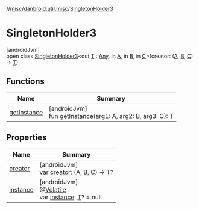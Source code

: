 //[misc](../../../index.md)/[danbroid.util.misc](../index.md)/[SingletonHolder3](index.md)

# SingletonHolder3

[androidJvm]\
open class [SingletonHolder3](index.md)&lt;out [T](index.md) : [Any](https://kotlinlang.org/api/latest/jvm/stdlib/kotlin/-any/index.html), in [A](index.md), in [B](index.md), in [C](index.md)&gt;(creator: ([A](index.md), [B](index.md), [C](index.md)) -&gt; [T](index.md))

## Functions

| Name | Summary |
|---|---|
| [getInstance](get-instance.md) | [androidJvm]<br>fun [getInstance](get-instance.md)(arg1: [A](index.md), arg2: [B](index.md), arg3: [C](index.md)): [T](index.md) |

## Properties

| Name | Summary |
|---|---|
| [creator](creator.md) | [androidJvm]<br>var [creator](creator.md): ([A](index.md), [B](index.md), [C](index.md)) -&gt; [T](index.md)? |
| [instance](instance.md) | [androidJvm]<br>@[Volatile](https://kotlinlang.org/api/latest/jvm/stdlib/kotlin.jvm/-volatile/index.html)<br>var [instance](instance.md): [T](index.md)? = null |
